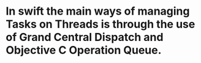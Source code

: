 # In swift the main ways of managing Tasks on Threads is through the use of Grand Central Dispatch and Objective C Operation Queue.
